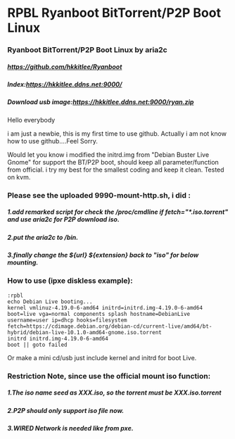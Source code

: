 # RPBL Ryanboot BitTorrent/P2P Boot Linux
### Ryanboot BitTorrent/P2P Boot Linux by aria2c

##### https://github.com/hkkitlee/Ryanboot
##### Index:https://hkkitlee.ddns.net:9000/
##### Download usb image:https://hkkitlee.ddns.net:9000/ryan.zip

Hello everybody

i am just a newbie, this is my first time to use github. Actually i am not know how to use github....Feel Sorry.

Would let you know i modified the initrd.img from "Debian Buster Live Gnome" for support the BT/P2P boot, should keep all parameter/function from official.
i try my best for the smallest coding and keep it clean.
Tested on kvm.

### Please see the uploaded 9990-mount-http.sh, i did :
##### 1.add remarked script for check the /proc/cmdline if fetch="*.iso.torrent" and use aria2c for P2P download iso.
##### 2.put the aria2c to /bin.
##### 3.finally change the ${url} ${extension} back to "iso" for below mounting.

### How to use (ipxe diskless example):

```
:rpbl
echo Debian Live booting...
kernel vmlinuz-4.19.0-6-amd64 initrd=initrd.img-4.19.0-6-amd64 boot=live vga=normal components splash hostname=DebianLive username=user ip=dhcp hooks=filesystem fetch=https://cdimage.debian.org/debian-cd/current-live/amd64/bt-hybrid/debian-live-10.1.0-amd64-gnome.iso.torrent
initrd initrd.img-4.19.0-6-amd64
boot || goto failed
```

Or make a mini cd/usb just include kernel and initrd for boot Live.

### Restriction Note, since use the official mount iso function:
##### 1.The iso name seed as XXX.iso, so the torrent must be XXX.iso.torrent
##### 2.P2P should only support iso file now.
##### 3.WIRED Network is needed like from pxe.

